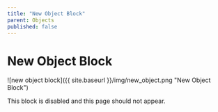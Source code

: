 ```yaml
---
title: "New Object Block"
parent: Objects
published: false
---
```

# New Object Block
![new object block]({{ site.baseurl }}/img/new_object.png "New Object Block")

This block is disabled and this page should not appear.